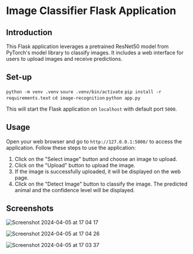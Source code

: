# Image Classifier Flask Application

## Introduction
This Flask application leverages a pretrained ResNet50 model from PyTorch's model library to classify images. It includes a web interface for users to upload images and receive predictions.

## Set-up
`python -m venv .venv`
`soure .venv/bin/activate`
`pip install -r requirements.text`
`cd image-recognition`
`python app.py`

This will start the Flask application on `localhost` with default port `5000`.

## Usage
Open your web browser and go to `http://127.0.0.1:5000/` to access the application. Follow these steps to use the application:

1.  Click on the "Select image" button and choose an image to upload.
2.  Click on the "Upload" button to upload the image.
3.  If the image is successfully uploaded, it will be displayed on the web page.
4.  Click on the "Detect Image" button to classify the image. The predicted animal and the confidence level will be displayed.

## Screenshots
![Screenshot 2024-04-05 at 17 04 17](https://github.com/Sioncoolwijk/image-recognition/assets/70899366/11bef60f-13f9-401a-a2aa-d5cd36bb8f41)

![Screenshot 2024-04-05 at 17 04 26](https://github.com/Sioncoolwijk/image-recognition/assets/70899366/05833058-9f65-4f14-a130-22dd055a6cd0)

![Screenshot 2024-04-05 at 17 03 37](https://github.com/Sioncoolwijk/image-recognition/assets/70899366/1308f216-2d05-48b4-9ab9-57da632605e7)
